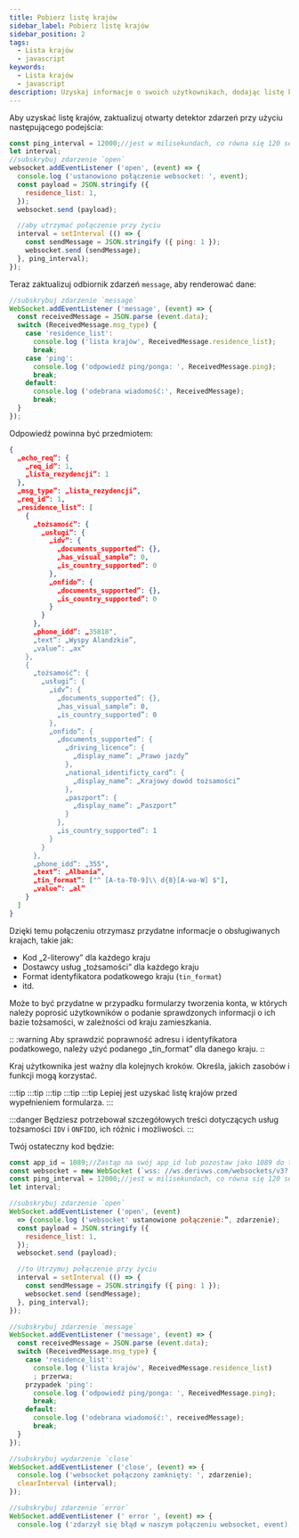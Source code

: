```yaml
---
title: Pobierz listę krajów
sidebar_label: Pobierz listę krajów
sidebar_position: 2
tags:
  - Lista krajów
  - javascript
keywords:
  - Lista krajów
  - javascript
description: Uzyskaj informacje o swoich użytkownikach, dodając listę krajów do swojej aplikacji handlowej. Dowiedz się, jak to zrobić, korzystając z tego przykładu interfejsu JavaScript API.
---
```


<!-- :::caution
You can learn more about countries [here](/docs/terminology/trading/residence-list)
::: -->

Aby uzyskać listę krajów, zaktualizuj otwarty detektor zdarzeń przy użyciu następującego podejścia:

```js title="index.js" showLineNumbers
const ping_interval = 12000;//jest w milisekundach, co równa się 120 sekund
let interval;
//subskrybuj zdarzenie `open`
websocket.addEventListener ('open', (event) => {
  console.log ('ustanowiono połączenie websocket: ', event);
  const payload = JSON.stringify ({
    residence_list: 1,
  });
  websocket.send (payload);

  //aby utrzymać połączenie przy życiu
  interval = setInterval (() => {
    const sendMessage = JSON.stringify ({ ping: 1 });
    websocket.send (sendMessage);
  }, ping_interval);
});
```

Teraz zaktualizuj odbiornik zdarzeń `message`, aby renderować dane:

```js title="index.js" showLineNumbers
//subskrybuj zdarzenie `message`
WebSocket.addEventListener ('message', (event) => {
  const receivedMessage = JSON.parse (event.data);
  switch (ReceivedMessage.msg_type) {
    case 'residence_list':
      console.log ('lista krajów', ReceivedMessage.residence_list);
      break;
    case 'ping':
      console.log ('odpowiedź ping/ponga: ', ReceivedMessage.ping);
      break;
    default:
      console.log ('odebrana wiadomość:', ReceivedMessage);
      break;
  }
});
```

Odpowiedź powinna być przedmiotem:

```json showLineNumbers
{
  „echo_req”: {
    „req_id”: 1,
    „lista_rezydencji”: 1
  },
  „msg_type”: „lista_rezydencji”,
  „req_id”: 1,
  „residence_list”: [
    {
      „tożsamość”: {
        „usługi”: {
          „idv”: {
            „documents_supported”: {},
            „has_visual_sample”: 0,
            „is_country_supported”: 0
          },
          „onfido”: {
            „documents_supported”: {},
            „is_country_supported”: 0
          }
        }
      },
      „phone_idd”: „35818",
      „text”: „Wyspy Alandzkie”,
      „value”: „ax”
    },
    {
      „tożsamość”: {
        „usługi”: {
          „idv”: {
            „documents_supported”: {},
            „has_visual_sample”: 0,
            „is_country_supported”: 0
          },
          „onfido”: {
            „documents_supported”: {
              „driving_licence”: {
                „display_name”: „Prawo jazdy”
              },
              „national_identificty_card”: {
                „display_name”: „Krajowy dowód tożsamości”
              },
              „paszport”: {
                „display_name”: „Paszport”
              }
            },
            „is_country_supported”: 1
          }
        }
      },
      „phone_idd”: „355",
      „text”: „Albania”,
      „tin_format”: ["^ [A-ta-T0-9]\\ d{8}[A-wa-W] $"],
      „value”: „al”
    }
  ]
}
```

Dzięki temu połączeniu otrzymasz przydatne informacje o obsługiwanych krajach, takie jak:

- Kod „2-literowy” dla każdego kraju
- Dostawcy usług „tożsamości” dla każdego kraju
- Format identyfikatora podatkowego kraju (`tin_format`)
- itd.

Może to być przydatne w przypadku formularzy tworzenia konta, w których należy poprosić użytkowników o podanie sprawdzonych informacji o ich bazie tożsamości, w zależności od kraju zamieszkania.

:: :warning
Aby sprawdzić poprawność adresu i identyfikatora podatkowego, należy użyć podanego „tin_format” dla danego kraju.
::

Kraj użytkownika jest ważny dla kolejnych kroków. Określa, jakich zasobów i funkcji mogą korzystać.

:::tip
:::tip
:::tip
:::tip
:::tip
Lepiej jest uzyskać listę krajów przed wypełnieniem formularza.
:::

:::danger
Będziesz potrzebował szczegółowych treści dotyczących usług tożsamości `IDV` i `ONFIDO`, ich różnic i możliwości.
:::

Twój ostateczny kod będzie:

```js title="index.js" showLineNumbers
const app_id = 1089;//Zastąp na swój app_id lub pozostaw jako 1089 do testowania.
const websocket = new WebSocket (`wss: //ws.derivws.com/websockets/v3? app_id=${app_id}`);
const ping_interval = 12000;//jest w milisekundach, co równa się 120 sekund
let interval;

//subskrybuj zdarzenie `open`
WebSocket.addEventListener ('open', (event)
  => {console.log ('websocket' ustanowione połączenie:”, zdarzenie);
  const payload = JSON.stringify ({
    residence_list: 1,
  });
  websocket.send (payload);

  //to Utrzymuj połączenie przy życiu
  interval = setInterval (() => {
    const sendMessage = JSON.stringify ({ ping: 1 });
    websocket.send (sendMessage);
  }, ping_interval);
});

//subskrybuj zdarzenie `message`
WebSocket.addEventListener ('message', (event) => {
  const receivedMessage = JSON.parse (event.data);
  switch (ReceivedMessage.msg_type) {
    case 'residence_list':
      console.log ('lista krajów', ReceivedMessage.residence_list)
      ; przerwa;
    przypadek 'ping':
      console.log ('odpowiedź ping/ponga: ', ReceivedMessage.ping);
      break;
    default:
      console.log ('odebrana wiadomość:', receivedMessage);
      break;
  }
});

//subskrybuj wydarzenie `close`
WebSocket.addEventListener ('close', (event) => {
  console.log ('websocket połączony zamknięty: ', zdarzenie);
  clearInterval (interval);
});

//subskrybuj zdarzenie `error`
WebSocket.addEventListener (' error ', (event) => {
  console.log ('zdarzył się błąd w naszym połączeniu websocket, event);};

```
